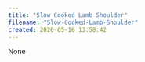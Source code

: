 ```yaml
---
title: "Slow Cooked Lamb Shoulder"
filename: "Slow-Cooked-Lamb-Shoulder"
created: 2020-05-16 13:58:42
---
```

None
